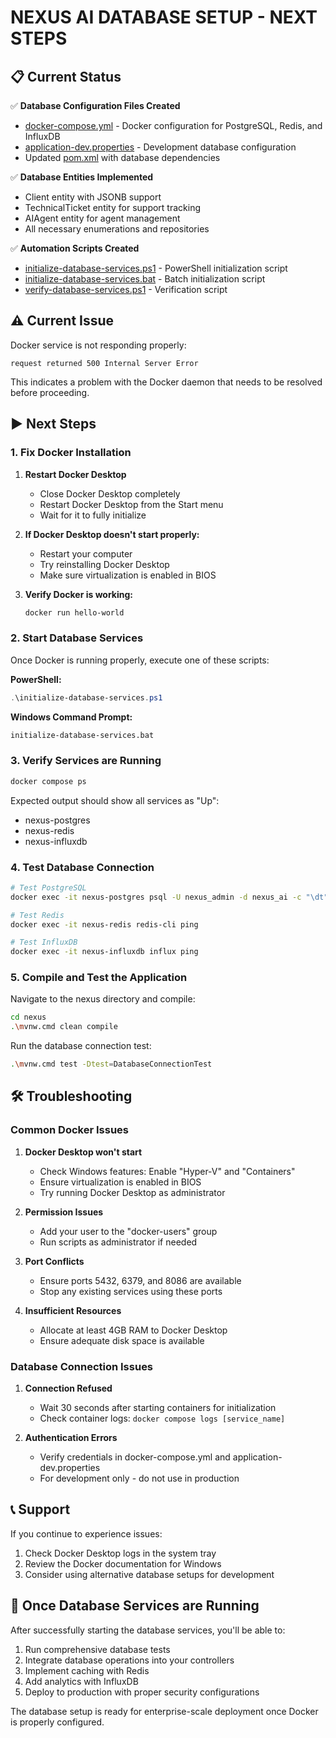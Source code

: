 # NEXUS AI DATABASE SETUP - NEXT STEPS

## 📋 Current Status

✅ **Database Configuration Files Created**
- [docker-compose.yml](file://d:\OneDrive\Desktop\Boozer_App_Main\docker-compose.yml) - Docker configuration for PostgreSQL, Redis, and InfluxDB
- [application-dev.properties](file://d:\OneDrive\Desktop\Boozer_App_Main\nexus\src\main\resources\application-dev.properties) - Development database configuration
- Updated [pom.xml](file://d:\OneDrive\Desktop\Boozer_App_Main\nexus\pom.xml) with database dependencies

✅ **Database Entities Implemented**
- Client entity with JSONB support
- TechnicalTicket entity for support tracking
- AIAgent entity for agent management
- All necessary enumerations and repositories

✅ **Automation Scripts Created**
- [initialize-database-services.ps1](file://d:\OneDrive\Desktop\Boozer_App_Main\initialize-database-services.ps1) - PowerShell initialization script
- [initialize-database-services.bat](file://d:\OneDrive\Desktop\Boozer_App_Main\initialize-database-services.bat) - Batch initialization script
- [verify-database-services.ps1](file://d:\OneDrive\Desktop\Boozer_App_Main\verify-database-services.ps1) - Verification script

## ⚠️ Current Issue

Docker service is not responding properly:
```
request returned 500 Internal Server Error
```

This indicates a problem with the Docker daemon that needs to be resolved before proceeding.

## ▶️ Next Steps

### 1. Fix Docker Installation

1. **Restart Docker Desktop**
   - Close Docker Desktop completely
   - Restart Docker Desktop from the Start menu
   - Wait for it to fully initialize

2. **If Docker Desktop doesn't start properly:**
   - Restart your computer
   - Try reinstalling Docker Desktop
   - Make sure virtualization is enabled in BIOS

3. **Verify Docker is working:**
   ```bash
   docker run hello-world
   ```

### 2. Start Database Services

Once Docker is running properly, execute one of these scripts:

**PowerShell:**
```powershell
.\initialize-database-services.ps1
```

**Windows Command Prompt:**
```cmd
initialize-database-services.bat
```

### 3. Verify Services are Running

```bash
docker compose ps
```

Expected output should show all services as "Up":
- nexus-postgres
- nexus-redis
- nexus-influxdb

### 4. Test Database Connection

```bash
# Test PostgreSQL
docker exec -it nexus-postgres psql -U nexus_admin -d nexus_ai -c "\dt"

# Test Redis
docker exec -it nexus-redis redis-cli ping

# Test InfluxDB
docker exec -it nexus-influxdb influx ping
```

### 5. Compile and Test the Application

Navigate to the nexus directory and compile:
```bash
cd nexus
.\mvnw.cmd clean compile
```

Run the database connection test:
```bash
.\mvnw.cmd test -Dtest=DatabaseConnectionTest
```

## 🛠️ Troubleshooting

### Common Docker Issues

1. **Docker Desktop won't start**
   - Check Windows features: Enable "Hyper-V" and "Containers"
   - Ensure virtualization is enabled in BIOS
   - Try running Docker Desktop as administrator

2. **Permission Issues**
   - Add your user to the "docker-users" group
   - Run scripts as administrator if needed

3. **Port Conflicts**
   - Ensure ports 5432, 6379, and 8086 are available
   - Stop any existing services using these ports

4. **Insufficient Resources**
   - Allocate at least 4GB RAM to Docker Desktop
   - Ensure adequate disk space is available

### Database Connection Issues

1. **Connection Refused**
   - Wait 30 seconds after starting containers for initialization
   - Check container logs: `docker compose logs [service_name]`

2. **Authentication Errors**
   - Verify credentials in docker-compose.yml and application-dev.properties
   - For development only - do not use in production

## 📞 Support

If you continue to experience issues:

1. Check Docker Desktop logs in the system tray
2. Review the Docker documentation for Windows
3. Consider using alternative database setups for development

## 🎯 Once Database Services are Running

After successfully starting the database services, you'll be able to:

1. Run comprehensive database tests
2. Integrate database operations into your controllers
3. Implement caching with Redis
4. Add analytics with InfluxDB
5. Deploy to production with proper security configurations

The database setup is ready for enterprise-scale deployment once Docker is properly configured.